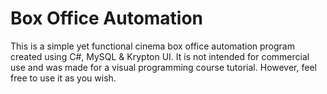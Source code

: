 # Box Office Automation
This is a simple yet functional cinema box office automation program created using C#, MySQL & Krypton UI. It is not intended for commercial use and was made for a visual programming course tutorial. However, feel free to use it as you wish.
